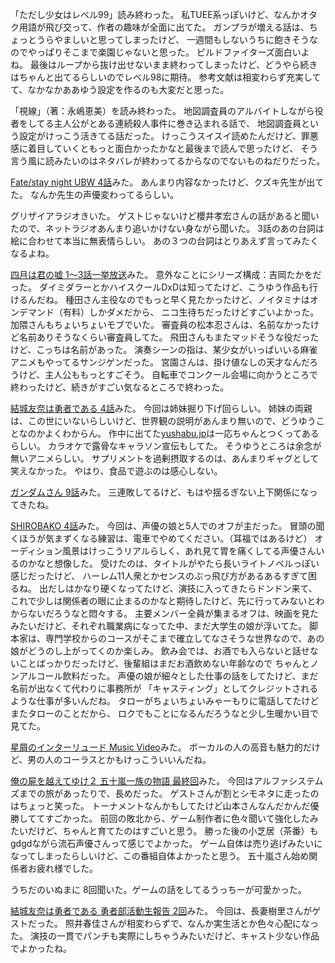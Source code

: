 「ただし少女はレベル99」読み終わった。
私TUEE系っぽいけど、なんかオタク用語が飛び交って、作者の趣味が全面に出てた。
ガンプラが増える話は、ちょっとうらやましいと思ってしまったけど、
一週間もしないうちに飽きそうなのでやっぱりそこまで楽園じゃないと思った。
ビルドファイターズ面白いよね。
最後はループから抜け出せないまま終わってしまったけど、どうやら続きはちゃんと出てるらしいのでレベル98に期待。
参考文献は相変わらず充実してて、なかなかああゆう設定を作るのも大変だと思った。

「視線」（著：永嶋恵美）を読み終わった。
地図調査員のアルバイトしながら役者をしてる主人公がとある連続殺人事件に巻き込まれる話で、
地図調査員という設定がけっこう活きてる話だった。
けっこうスイスイ読めたんだけど、罪悪感に着目していくともっと面白かったかなと最後まで読んで思ったけど、
そう言う風に読みたいのはネタバレが終わってるからなのでないものねだりだった。

[Fate/stay night UBW 4話](http://www.nicovideo.jp/watch/1414650566)みた。
あんまり内容なかったけど、クズキ先生が出てた。
なんか先生の声優変わってるらしい。

グリザイアラジオきいた。
ゲストじゃないけど櫻井孝宏さんの話があると聞いたので、ネットラジオあんまり追いかけない身ながら聞いた。
3話のあの台詞は絵に合わせて本当に無表情らしい。
あの３つの台詞はとりあえず言ってみたくなるよね。

[四月は君の嘘 1〜3話一挙放送](http://live.nicovideo.jp/watch/lv197505080)みた。
意外なことにシリーズ構成：吉岡たかをだった。
ダイミダラーとかハイスクールDxDは知ってたけど、こうゆう作品も行けるんだね。
種田さん主役なのでもっと早く見たかったけど、ノイタミナはオンデマンド（有料）しかダメだから、
ニコ生待ちだったけどすごいよかった。
加隈さんもちょいちょいモブでいた。
審査員の松本忍さんは、名前なかったけど名前ありそうなくらい審査員してた。
飛田さんもまたマッドそうな役だったけど、こっちは名前があった。
演奏シーンの指は、某少女がいっぱいいる麻雀アニメもやってるサンジゲンだった。
宮園さんは、掛け値なしの天才なんだろうけど、主人公ももっとすごそう。
自転車でコンクール会場に向かうところで終わったけど、続きがすごい気なるところで終わった。

[結城友奈は勇者である 4話](http://www.nicovideo.jp/watch/1414721306)みた。
今回は姉妹掘り下げ回らしい。
姉妹の両親は、この世にいないらしいけど、世界観の説明があんまり無いので、どうゆうことなのかよくわからん。
作中に出てた[yushabu.jp](http://yushabu.jp/)は一応ちゃんとつくってあるらしい。
カラオケで露骨なキャラソン宣伝もしてた。
そうゆうところは余念が無いアニメらしい。
サプリメントを過剰摂取するのは、あんまりギャグとして笑えなかった。
やはり、食品で遊ぶのは感心しない。

[ガンダムさん 9話](http://www.b-ch.com/ttl/index.php?ttl_c=4282&mvc=2_0_230220_1)みた。
三連敗してるけど、もはや揺るぎない上下関係になってきたね。

[SHIROBAKO 4話](http://www.nicovideo.jp/watch/1414555885)みた。
今回は、声優の娘と5人でのオフが主だった。
冒頭の聞くほうが気まずくなる練習は、電車でやめてください。（耳福ではあるけど）
オーディション風景はけっこうリアルらしく、あれ見て胃を痛くしてる声優さんいるのかなと想像した。
受けたのは、タイトルがやたら長いライトノベルっぽい感じだったけど、
ハーレム11人衆とかセンスのぶっ飛び方があるあるすぎて困るね。
出だしはかなり硬くなってたけど、演技に入ってきたらドンドン来て、
これで少しは関係者の眼に止まるのかなと期待したけど、先に行ってみないとわからないだろうなと悶々する。
主要メンバー全員が集まるオフは、映画を見たみたいだけど、それぞれ職業病になってた中、まだ大学生の娘が浮いてた。
脚本家は、専門学校からのコースがそこまで確立してなさそうな世界なので、あの娘がどうのし上がってくのか楽しみ。
飲み会では、お酒でも入らないと話せないことばっかりだったけど、後輩組はまだお酒飲めない年齢なので
ちゃんとノンアルコール飲料だった。
声優の娘が細々とした仕事の話をしてたけど、まだ名前が出なくて代わりに事務所が
「キャスティング」としてクレジットされるような仕事が多いんだね。
タローがちょいちょいみゃーもりに電話してたけどまたタローのことだから、
ロクでもことになるんだろうなと少し生暖かい目で見てた。

[星屑のインターリュード Music Video](http://www.nicovideo.jp/watch/1415155149)みた。
ボーカルの人の高音も魅力的だけど、男の人のコーラスとかもけっこういいんだね。

[俺の屍を越えてゆけ２ 五十嵐一族の物語 最終回](http://live.nicovideo.jp/watch/lv197662885)みた。
今回はアルファシステムズまでの旅があったりで、長めだった。
ゲストさんが割とシモネタに走ったのはちょっと笑った。
トーナメントなんかもしてたけど山本さんなんだかんだ優勝しててすごかった。
前回の敗北から、ゲーム制作者に色々聞いて強化したみたいだけど、ちゃんと育てたのはすごいと思う。
勝った後の小芝居（茶番）もgdgdながら流石声優さんって感じでよかった。
ゲーム自体は売り逃げみたいになってしまったらしいけど、この番組自体よかったと思う。
五十嵐さん始め関係者お疲れ様でした。

うちだのいぬまに 8回聞いた。ゲームの話をしてるうっちーが可愛かった。

[結城友奈は勇者である 勇者部活動生報告 2回](http://live.nicovideo.jp/watch/lv197309172)みた。
今回は、長妻樹里さんがゲストだった。
照井春佳さんが相変わらずで、なんか実生活とか色々心配になった。
演技の一貫でパンチも実際にしちゃうみたいだけど、キャスト少ない作品でよかったね。

